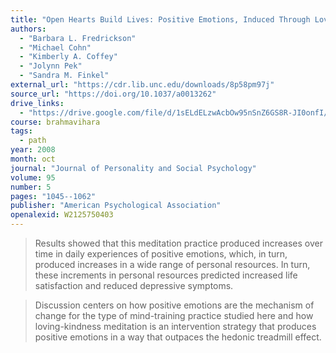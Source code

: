 ```yaml
---
title: "Open Hearts Build Lives: Positive Emotions, Induced Through Loving-Kindness Meditation, Build Consequential Personal Resources"
authors:
  - "Barbara L. Fredrickson"
  - "Michael Cohn"
  - "Kimberly A. Coffey"
  - "Jolynn Pek"
  - "Sandra M. Finkel"
external_url: "https://cdr.lib.unc.edu/downloads/8p58pm97j"
source_url: "https://doi.org/10.1037/a0013262"
drive_links:
  - "https://drive.google.com/file/d/1sELdELzwAcbOw95nSnZ6GS8R-JI0onfI/view?usp=drivesdk"
course: brahmavihara
tags:
  - path
year: 2008
month: oct
journal: "Journal of Personality and Social Psychology"
volume: 95
number: 5
pages: "1045--1062"
publisher: "American Psychological Association"
openalexid: W2125750403
---
```


> Results showed that this meditation practice produced increases over time in daily experiences of positive emotions, which, in turn, produced increases in a wide range of personal resources.
> In turn, these increments in personal resources predicted increased life satisfaction and reduced depressive symptoms.

> Discussion centers on how positive emotions are the mechanism of change for the type of mind-training practice studied here and how loving-kindness meditation is an intervention strategy that produces positive emotions in a way that outpaces the hedonic treadmill effect.
